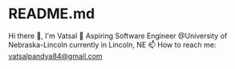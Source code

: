 # README.md
Hi there 👋, I'm Vatsal 🏢 Aspiring Software Engineer @University of Nebraska-Lincoln currently in Lincoln, NE 📫 How to reach me: vatsalpandya84@gmail.com
